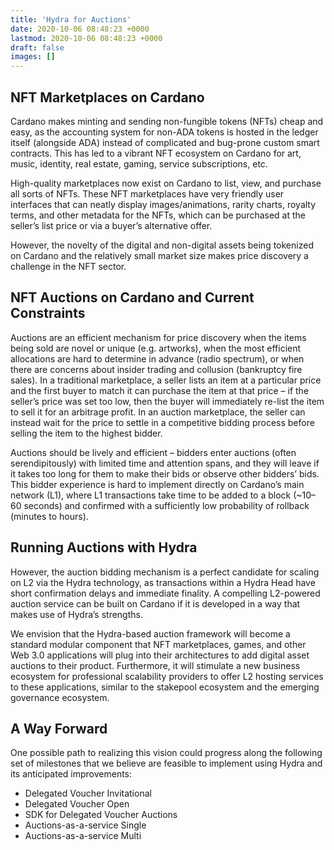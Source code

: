 ```yaml
---
title: 'Hydra for Auctions'
date: 2020-10-06 08:48:23 +0000
lastmod: 2020-10-06 08:48:23 +0000
draft: false
images: []
---
```


## NFT Marketplaces on Cardano

Cardano makes minting and sending non-fungible tokens (NFTs) cheap and easy, as the accounting system for non-ADA tokens is hosted in the ledger itself (alongside ADA) instead of complicated and bug-prone custom smart contracts. This has led to a vibrant NFT ecosystem on Cardano for art, music, identity, real estate, gaming, service subscriptions, etc.

High-quality marketplaces now exist on Cardano to list, view, and purchase all sorts of NFTs. These NFT marketplaces have very friendly user interfaces that can neatly display images/animations, rarity charts, royalty terms, and other metadata for the NFTs, which can be purchased at the seller’s list price or via a buyer’s alternative offer.

However, the novelty of the digital and non-digital assets being tokenized on Cardano and the relatively small market size makes price discovery a challenge in the NFT sector.

## NFT Auctions on Cardano and Current Constraints

Auctions are an efficient mechanism for price discovery when the items being sold are novel or unique (e.g. artworks), when the most efficient allocations are hard to determine in advance (radio spectrum), or when there are concerns about insider trading and collusion (bankruptcy fire sales). In a traditional marketplace, a seller lists an item at a particular price and the first buyer to match it can purchase the item at that price – if the seller’s price was set too low, then the buyer will immediately re-list the item to sell it for an arbitrage profit. In an auction marketplace, the seller can instead wait for the price to settle in a competitive bidding process before selling the item to the highest bidder.

Auctions should be lively and efficient – bidders enter auctions (often serendipitously) with limited time and attention spans, and they will leave if it takes too long for them to make their bids or observe other bidders’ bids. This bidder experience is hard to implement directly on Cardano’s main network (L1), where L1 transactions take time to be added to a block (~10–60 seconds) and confirmed with a sufficiently low probability of rollback (minutes to hours).

## Running Auctions with Hydra

However, the auction bidding mechanism is a perfect candidate for scaling on L2 via the Hydra technology, as transactions within a Hydra Head have short confirmation delays and immediate finality. A compelling L2-powered auction service can be built on Cardano if it is developed in a way that makes use of Hydra’s strengths.

We envision that the Hydra-based auction framework will become a standard modular component that NFT marketplaces, games, and other Web 3.0 applications will plug into their architectures to add digital asset auctions to their product. Furthermore, it will stimulate a new business ecosystem for professional scalability providers to offer L2 hosting services to these applications, similar to the stakepool ecosystem and the emerging governance ecosystem.

## A Way Forward

One possible path to realizing this vision could progress along the following set of milestones that we believe are feasible to implement using Hydra and its anticipated improvements:

- Delegated Voucher Invitational
- Delegated Voucher Open
- SDK for Delegated Voucher Auctions
- Auctions-as-a-service Single
- Auctions-as-a-service Multi